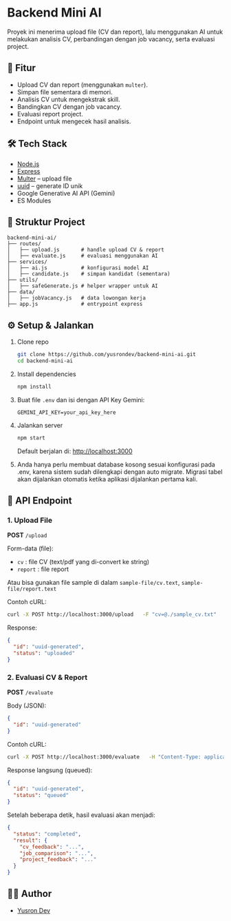 # Backend Mini AI

Proyek ini menerima upload file (CV dan report), lalu menggunakan AI untuk melakukan analisis CV, perbandingan dengan job vacancy, serta evaluasi project.

## 🚀 Fitur
- Upload CV dan report (menggunakan `multer`).
- Simpan file sementara di memori.
- Analisis CV untuk mengekstrak skill.
- Bandingkan CV dengan job vacancy.
- Evaluasi report project.
- Endpoint untuk mengecek hasil analisis.

## 🛠️ Tech Stack
- [Node.js](https://nodejs.org/)
- [Express](https://expressjs.com/)
- [Multer](https://github.com/expressjs/multer) – upload file
- [uuid](https://www.npmjs.com/package/uuid) – generate ID unik
- Google Generative AI API (Gemini)
- ES Modules

## 📂 Struktur Project
```
backend-mini-ai/
├── routes/
│   ├── upload.js       # handle upload CV & report
│   ├── evaluate.js     # evaluasi menggunakan AI
├── services/
│   ├── ai.js           # konfigurasi model AI
│   ├── candidate.js    # simpan kandidat (sementara)
├── utils/
│   ├── safeGenerate.js # helper wrapper untuk AI
├── data/
│   ├── jobVacancy.js   # data lowongan kerja
├── app.js              # entrypoint express
```

## ⚙️ Setup & Jalankan
1. Clone repo
   ```bash
   git clone https://github.com/yusrondev/backend-mini-ai.git
   cd backend-mini-ai
   ```
2. Install dependencies
   ```bash
   npm install
   ```
3. Buat file `.env` dan isi dengan API Key Gemini:
   ```
   GEMINI_API_KEY=your_api_key_here
   ```
4. Jalankan server
   ```bash
   npm start
   ```
   Default berjalan di: [http://localhost:3000](http://localhost:3000)

5. Anda hanya perlu membuat database kosong sesuai konfigurasi pada .env, karena sistem sudah dilengkapi dengan auto migrate. Migrasi tabel akan dijalankan otomatis ketika aplikasi dijalankan pertama kali.

## 📌 API Endpoint

### 1. Upload File
**POST** `/upload`  

Form-data (file):  
- `cv` : file CV (text/pdf yang di-convert ke string)  
- `report` : file report  

Atau bisa gunakan file sample di dalam `sample-file/cv.text`, `sample-file/report.text`

Contoh cURL:
```bash
curl -X POST http://localhost:3000/upload   -F "cv=@./sample_cv.txt"   -F "report=@./sample_report.txt"
```

Response:
```json
{
  "id": "uuid-generated",
  "status": "uploaded"
}
```

### 2. Evaluasi CV & Report
**POST** `/evaluate`  

Body (JSON):
```json
{
  "id": "uuid-generated"
}
```

Contoh cURL:
```bash
curl -X POST http://localhost:3000/evaluate   -H "Content-Type: application/json"   -d '{"id":"uuid-generated"}'
```

Response langsung (queued):
```json
{
  "id": "uuid-generated",
  "status": "queued"
}
```

Setelah beberapa detik, hasil evaluasi akan menjadi:
```json
{
  "status": "completed",
  "result": {
    "cv_feedback": "...",
    "job_comparison": "...",
    "project_feedback": "..."
  }
}
```

## 👨‍💻 Author
- [Yusron Dev](https://github.com/yusrondev)
